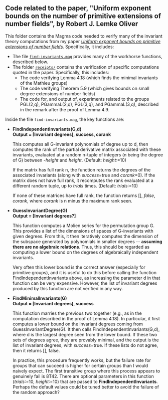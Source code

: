 ## Code related to the paper, "Uniform exponent bounds on the number of primitive extensions of number fields", by Robert J. Lemke Oliver

This folder contains the Magma code needed to verify many of the invariant theory computations from my paper [*Uniform exponent bounds on primitive extensions of number fields*](https://arxiv.org/abs/2311.06947).  Specifically, it includes:

- The file [`find-invariants.mag`](find-invariants-mag) provides many of the workhorse functions, described below.
- The folder [`receipts/`](receipts/) contains the verification of specific computations quoted in the paper.  Specifically, this includes:
	- The code verifying Lemma 4.18 (which finds the minimal invariants of the Mathieu groups)
	- The code verifying Theorem 5.9 (which gives bounds on small degree extensions of number fields)
	- The code for, and output of, experiments related to the groups PGL(2,q), PGammaL(2,q), PGL(3,q), and PGammaL(3,q), described in the remark after the proof of Lemma 4.9.


Inside the file `find-invariants.mag`, the key functions are:

- **FindIndependentInvariants(G,d)  
	Output = [Invariant degrees], success, corank**

	This computes all G-invariant polynomials of degree up to d, then computes the rank of the partial derivative matrix associated with these invariants, evaluated at a random n-tuple of integers (n being the degree of G) between -*height* and *height*.  (Default: *height*:=10)  

	If the matrix has full rank n, the function returns the degrees of the associated invariants (along with *success*=true and *corank*=0).  If the matrix does not have full rank, it recomputes the rank evaluated at a different random tuple, up to *trials* times.  (Default: *trials*:=10)

	If none of these matrices have full rank, the function returns [], *false*, *corank*, where *corank* is n minus the maximum rank seen.

- **GuessInvariantDegree(G)  
	Output = [Invariant degrees?]**
	
	This function computes a Molien series for the permutation group G.  This provides a list of the dimensions of spaces of G-invariants with given degrees.  From this, it then iteratively computes the dimension of the subspace generated by polynomials in smaller degrees -- **assuming there are no algebraic relations**.  Thus, this should be regarded as computing a lower bound on the degrees of algebraically independent invariants.

	Very often this lower bound is the correct answer (especially for primitive groups), and it is useful to do this before calling the function FindIndependentInvariants above, as increasing the parameter d in that function can be very expensive.  However, the list of invariant degrees produced by this function are not verified in any way.

- **FindMinimalInvariants(G)  
	 Output = [Invariant degrees], success**
	 
	 This function marries the previous two together (e.g., as in the computation described in the proof of Lemma 4.18).  In particular, it first computes a lower bound on the invariant degrees coming from GuessInvariantDegree(G).  It then calls FindIndependentInvariants(G,d), where d is the largest degree seen from the lower bound.  If these two sets of degrees agree, they are provably minimal, and the output is the list of invariant degrees, with *success*=true.  If these lists do not agree, then it returns [], false.

	 In practice, this procedure frequently works, but the failure rate for groups that can succeed is higher for certain groups than I would naively expect.  The first transitive group where this process appears to genuinely fail is 8T42.
	 There are optional parameters in this function (*trials*:=10, *height*:=10) that are passed to **FindIndependentInvariants**.  Perhaps the default values could be tuned better to avoid the failure of the random approach?
